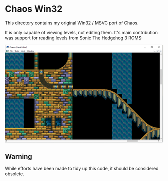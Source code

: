 # Chaos Win32

This directory contains my original Win32 / MSVC port of Chaos.

It is only capable of viewing levels, not editing them. It's main contribution was support for reading levels from Sonic The Hedgehog 3 ROMS:

![Viewing Hydrocity Zone, from Sonic The Hedgehog 3](./doc/hydrocity.png)

## Warning

While efforts have been made to tidy up this code, it should be considered obsolete.
